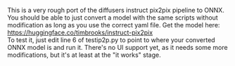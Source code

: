 This is a very rough port of the diffusers instruct pix2pix pipeline to ONNX. You should be able to just convert a model with the same scripts without modification as long as you use the correct yaml file. Get the model here: https://huggingface.co/timbrooks/instruct-pix2pix
<br>To test it, just edit line 6 of testip2p.py to point to where your converted ONNX model is and run it. There's no UI support yet, as it needs some more modifications, but it's at least at the "it works" stage.
